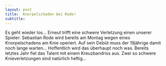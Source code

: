 ```yaml
---
layout: post
title:  Knorpelschaden bei Rode!
subtitle:  
---
```


Es geht wieder los... Erneut trifft eine schwere Verletzung einen unserer Spieler: Sebastian Rode wird bereits am Montag wegen eines Knorpelschadens am Knie operiert. Auf sein Debüt muss der 19jährige damit noch lange warten... Hoffentlich wird das überhaupt noch was. Bereits letztes Jahr fiel das Talent mit einem Kreuzbandriss aus. Zwei so schwere Knieverletzungen sind natürlich heftig...


